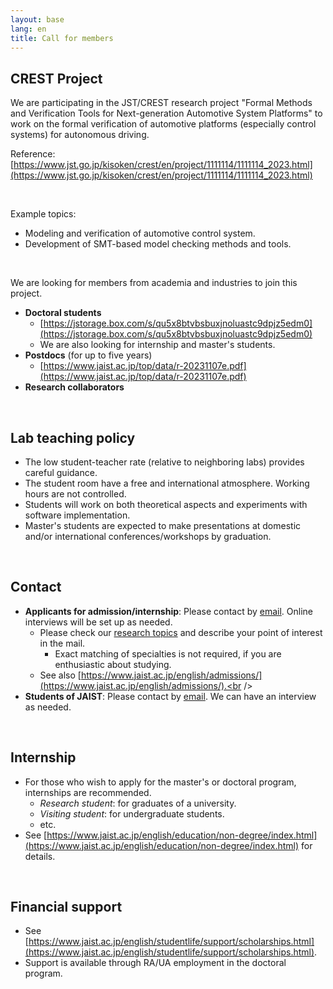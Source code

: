 ```yaml
---
layout: base
lang: en
title: Call for members
---
```


## CREST Project

We are participating in the JST/CREST research project "Formal Methods and Verification Tools for Next-generation Automotive System Platforms" to work on the formal verification of automotive platforms (especially control systems) for autonomous driving.

Reference: [https://www.jst.go.jp/kisoken/crest/en/project/1111114/1111114_2023.html](https://www.jst.go.jp/kisoken/crest/en/project/1111114/1111114_2023.html)

<br />

Example topics:

- Modeling and verification of automotive control system.
- Development of SMT-based model checking methods and tools.

<br />

We are looking for members from academia and industries to join this project.

- **Doctoral students**
    - [https://jstorage.box.com/s/qu5x8btvbsbuxjnoluastc9dpjz5edm0](https://jstorage.box.com/s/qu5x8btvbsbuxjnoluastc9dpjz5edm0)
    - We are also looking for internship and master's students.
- **Postdocs** (for up to five years)
    - [https://www.jaist.ac.jp/top/data/r-20231107e.pdf](https://www.jaist.ac.jp/top/data/r-20231107e.pdf)
- **Research collaborators**

<br />

## Lab teaching policy

- The low student-teacher rate (relative to neighboring labs) provides careful guidance.
- The student room have a free and international atmosphere. Working hours are not controlled.
- Students will work on both theoretical aspects and experiments with software implementation.
- Master's students are expected to make presentations at domestic and/or international conferences/workshops by graduation.

<br />

## Contact

- **Applicants for admission/internship**: Please contact by [email](mailto:dsksh@jaist.ac.jp). Online interviews will be set up as needed.
    - Please check our [research topics](./index.html#research-en) and describe your point of interest in the mail.
        - Exact matching of specialties is not required, if you are enthusiastic about studying.
    - See also [https://www.jaist.ac.jp/english/admissions/](https://www.jaist.ac.jp/english/admissions/).<br /><br />
- **Students of JAIST**: Please contact by [email](mailto:dsksh@jaist.ac.jp). We can have an interview as needed.

<br />

## Internship

- For those who wish to apply for the master's or doctoral program, internships are recommended.
    - *Research student*: for graduates of a university.
    - *Visiting student*: for undergraduate students.
    - etc.
- See [https://www.jaist.ac.jp/english/education/non-degree/index.html](https://www.jaist.ac.jp/english/education/non-degree/index.html) for details.

<br />

## Financial support

- See [https://www.jaist.ac.jp/english/studentlife/support/scholarships.html](https://www.jaist.ac.jp/english/studentlife/support/scholarships.html).
- Support is available through RA/UA employment in the doctoral program.


<!-- EOF -->
